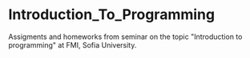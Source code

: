# Introduction_To_Programming

Assigments and homeworks from seminar on the topic "Introduction to programming" at FMI, Sofia University.
